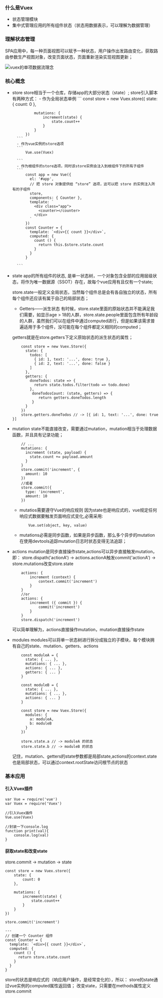 
### 什么是Vuex

- 状态管理模块
- 集中式管理应用的所有组件状态（状态用数据表示，可以理解为数据管理）

### 理解状态管理

SPA应用中，每一种页面视图可以赋予一种状态，用户操作出发路由变化，获取路由参数生产视图对象，改变页面状态，页面重新渲染实现视图更新；

![vuex的单项数据流理念](https://vuex.vuejs.org/zh-cn/images/flow.png)

### 核心概念

- store
	store相当于一个仓库，存储app的大部分状态（state）;
	store引入脚本有两种方式：
		- 作为全局状态单例
		```
			const store = new Vuex.store({
				state: {
					count: 0
				},

				mutations: {
					increment(state) {
						state.count++
					}
				}
			})
		```
		- 作为vue实例的store选项
		```
			Vue.use(Vuex)

		```
		- 作为根组件的store选项，同时该store实例会注入到根组件下的所有子组件
		```
			const app = new Vue({
			  el: '#app',
			  // 把 store 对象提供给 “store” 选项，这可以把 store 的实例注入所有的子组件
			  store,
			  components: { Counter },
			  template: `
			    <div class="app">
			      <counter></counter>
			    </div>
			  `
			})
			const Counter = {
			  template: `<div>{{ count }}</div>`,
			  computed: {
			    count () {
			      return this.$store.state.count
			    }
			  }
			}

		```
- state
	app的所有组件的状态, 是单一状态树，一个对象包含全部的应用层级状态，将作为唯一数据源（SSOT）存在，故每个vue应用有且仅有一个state;

	store.state一般定义全局状态，当然每个组件总是会有各自独立的状态，所有每个组件还应该有属于自己的局部状态；

	- Getters——派生状态
	有时候，store.state里面的原始状态并不能满足我们需要，如显示age > 18的人群，store.state.people里面包含所有年龄段的人群，虽然我们可以在组件中通过computed进行，但是如果该需求普遍适用于多个组件，没可能在每个组件都定义相同的computed；

	getters就是在store.getters下定义原始状态的派生状态的属性；

	```
		const store = new Vuex.Store({
		  state: {
		    todos: [
		      { id: 1, text: '...', done: true },
		      { id: 2, text: '...', done: false }
		    ]
		  },
		  getters: {
		    doneTodos: state => {
		      return state.todos.filter(todo => todo.done)
		    },
		     doneTodosCount: (state, getters) => {
   			 	return getters.doneTodos.length
 			 }
		  }
		})
		store.getters.doneTodos // -> [{ id: 1, text: '...', done: true }]

	```
- mutation
	state不能直接改变，需要通过mutation，mutation相当于处理数据函数，并且具有记录功能；

	```
		// ...
		mutations: {
		  increment (state, payload) {
		    state.count += payload.amount
		  }
		}
		store.commit('increment', {
		  amount: 10
		})
		//或者
		store.commit({
		  type: 'increment',
		  amount: 10
		})
	```

	- mutatios需要遵守Vue的响应规则
		因为state也是响应式的，vue规定任何响应式数据要触发页面响应式变化,必需采用:
		```
			Vue.set(object, key, value)
		```
	- mutations必需是同步函数，如果是异步函数，那么多个异步的mutation在使用devtools追踪mutation日志时状态变得无法追踪；

- actions
	mutation是同步直接操作state,actions可以异步直接触发mutation，即：
	store.dispath('actionA') -> actions.actionA触发commit('actionA') -> store.mutations改变store.state
	```
		actions: {
			increment (context) {
			  	context.commit('increment')
			}
		}
		//or
		actions: {
			increment ({ commit }) {
				commit('increment')
			}
		}
		store.dispatch('increment')
	```
	可以简单理解为，actions直接操作mutation，mutation直接操作state

- modules
	modules可以将单一状态树进行拆分成独立的子模块，每个模块拥有自己的state、mutation、getters、actions
	```
		const moduleA = {
		  state: { ... },
		  mutations: { ... },
		  actions: { ... },
		  getters: { ... }
		}

		const moduleB = {
		  state: { ... },
		  mutations: { ... },
		  actions: { ... }
		}

		const store = new Vuex.Store({
		  modules: {
		    a: moduleA,
		    b: moduleB
		  }
		})

		store.state.a // -> moduleA 的状态
		store.state.b // -> moduleB 的状态
	```
	记住，mutation、getters的state参数都是局部state,actions的context.state也是局部状态，可以通过context.rootState访问根节点的状态
### 基本应用

#### 引入Vuex插件
```
var Vue = require('vue')
var Vuex = require('Vuex')

//引入Vuex插件
Vue.use(Vuex)

//封装一下console.log
function print(val){
	console.log(val)
}
```

#### 获取state和改变state

store.commit -> mutation -> state

```
const store = new Vuex.store({
	state: {
		count: 0
	},

	mutations: {
		increment(state) {
			state.count++
		}
	}
})

store.commit('increment')

---
// 创建一个 Counter 组件
const Counter = {
  template: `<div>{{ count }}</div>`,
  computed: {
    count () {
      return store.state.count
    }
  }
}

```

store的状态是响应式的（响应用户操作，是经常变化的），所以：
store的state通过vue实例的computed属性返回值；
改变state，只需要在methods属性定义store.commit




